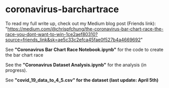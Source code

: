 # coronavirus-barchartrace

To read my full write up, check out my Medium blog post (Friends link): "https://medium.com/@chrispfchung/the-coronavirus-bar-chart-race-the-race-you-dont-want-to-win-1ce2aef80310?source=friends_link&sk=ae5c33c2efca45fae0f527b4a4669692"

See <b>"Coronavirus Bar Chart Race Notebook.ipynb"</b> for the code to create the bar chart race

See the <b>"Coronavirus Dataset Analysis.ipynb"</b> for the analysis (in progress).

See <b>"covid_19_data_to_4_5.csv"<b/> for the dataset (last update: April 5th)


